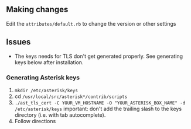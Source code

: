 ## Making changes

Edit the `attributes/default.rb` to change the version or other settings

## Issues
* The keys needs for TLS don't get generated properly. See generating keys below after installation.

### Generating Asterisk keys
1. `mkdir /etc/asterisk/keys`
2. cd `/usr/local/src/asterisk*/contrib/scripts`
3. `./ast_tls_cert -C YOUR_VM_HOSTNAME -O "YOUR_ASTERISK_BOX_NAME" -d /etc/asterisk/keys` important: don't add the trailing slash to the keys directory (i.e. with tab autocomplete).
4. Follow directions

